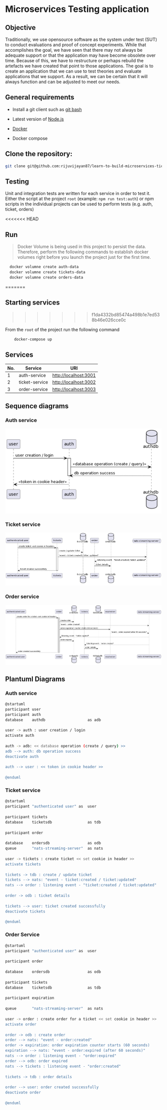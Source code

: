 # Microservices Testing application

## Objective

Traditionally, we use opensource software as the system under test (SUT) to conduct evaluations and proof of concept experiments. While that accomplishes the goal, we have seen that there may not always be adequate support or that the application may have become obsolete over time. Because of this, we have to restructure or perhaps rebuild the artefacts we have created that point to those applications.
The goal is to create an application that we can use to test theories and evaluate applications that we support. As a result, we can be certain that it will always function and can be adjusted to meet our needs.

## General requirements

- Install a git client such as [git bash](https://git-scm.com/downloads)

- Latest version of [Node.js](https://nodejs.org/en/download/)

- [Docker](https://mantelgroup.atlassian.net/wiki/spaces/CMD/pages/4343824385/Docker)

- Docker compose

## Clone the repository:

```bash
git clone git@github.com:rijuvijayan87/learn-to-build-microservices-ticketing-app.git
```

## Testing

Unit and integration tests are written for each service in order to test it. Either the script at the project `root` (example: `npm run test:auth`) or npm scripts in the individual projects can be used to perform tests (e.g. auth, ticket, orders)

<<<<<<< HEAD
## Run

> Docker Volume is being used in this project to persist the data. Therefore, perform the following commands to establish docker volumes right before you launch the project just for the first time.

```bash
  docker volumne create auth-data
  docker volumne create tickets-data
  docker volumne create orders-data
```
=======
## Starting services
>>>>>>> f1da4332bd85474a498b1e7ed538b46e026cce0c

From the `root` of the project run the following command

```bash
    docker-compose up
```

## Services

| No. | Service        | URI                                            |
| --- | -------------- | ---------------------------------------------- |
| 1   | auth-service   | [http://localhost:3001](http://localhost:3001) |
| 2   | ticket-service | [http://localhost:3002](http://localhost:3002) |
| 3   | order-service  | [http://localhost:3003](http://localhost:3003)    |

## Sequence diagrams

### Auth service

![Authorization workflow](./docs/auth.png)

### Ticket service

![Authorization workflow](./docs/tickets.png)

### Order service

![Authorization workflow](./docs/orders.png)

## Plantuml Diagrams

### Auth service

```bash
@startuml
participant user
participant auth
database    authdb                   as adb

user -> auth : user creation / login
activate auth

auth -> adb: << database operation (create / query) >>
adb --> auth: db operation success
deactivate auth

auth --> user : << token in cookie header >>

@enduml
```

### Ticket service

```bash
@startuml
participant "authenticated user" as  user

participant tickets
database    ticketsdb                as tdb

participant order

database    ordersdb                 as odb
queue       "nats-streaming-server"  as nats

user -> tickets : create ticket << set cookie in header >>
activate tickets

tickets -> tdb : create / update ticket
tickets --> nats: "event - ticket:created / ticket:updated"
nats --> order : listening event - "ticket:created / ticket:updated"

order -> odb : ticket details

tickets --> user: ticket created successfully
deactivate tickets

@enduml
```

### Order Service

```bash
@startuml
participant "authenticated user" as  user

participant order

database    ordersdb                 as odb

participant tickets
database    ticketsdb                as tdb

participant expiration

queue       "nats-streaming-server"  as nats

user -> order : create order for a ticket << set cookie in header >>
activate order

order -> odb : create order
order --> nats: "event - order:created"
order -> expiration: order expiration counter starts (60 seconds)
expiration --> nats: "event - order:expired (after 60 seconds)"
nats --> order : listening event - "order:expired"
order --> odb: order expired
nats --> tickets : listening event - "order:created"

tickets -> tdb : order details

order --> user: order created successfully
deactivate order

@enduml
```

